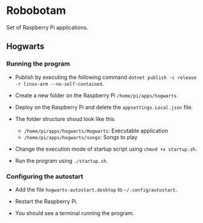 # Robobotam
Set of Raspberry Pi applications.

## Hogwarts

### Running the program

- Publish by executing the following command `dotnet publish -c release -r linux-arm --no-self-contained`.

- Create a new folder on the Raspberry Pi `/home/pi/apps/hogwarts`.

- Deploy on the Raspberry Pi and delete the `appsettings.Local.json` file.

- The folder structure shoud look like this
  - `/home/pi/apps/hogwarts/Hogwarts`: Executable application
  - `/home/pi/apps/hogwarts/songs`: Songs to play

- Change the execution mode of startup script using `chmod +x startup.sh`.

- Run the program using `./startup.sh`.

### Configuring the autostart

- Add the file `hogwarts-autostart.desktop` to `~/.config/autostart`.

- Restart the Raspberry Pi.

- You should see a terminal running the program.